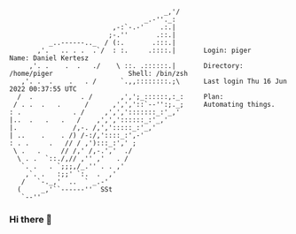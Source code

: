 ```
                                       _,'/
                                  _.-''._:
                          ,-:`-.-'    .:.|
                         ;-.''       .::.|
          _..------.._  / (:.       .:::.|
       ,'.   .. . .  .`/  : :.     .::::.|       Login: piger                             Name: Daniel Kertesz
     ,'. .    .  .   ./    \ ::. .::::::.|       Directory: /home/piger                   Shell: /bin/zsh
   ,'. .  .    .   . /      `.,,::::::::.;\      Last login Thu 16 Jun 2022 00:37:55 UTC
  /  .            . /       ,',';_::::::,:_:     Plan:
 / . .  .   .      /      ,',','::`--'':;._;     Automating things.
: .             . /     ,',',':::::::_:'_,'
|..  .   .   .   /    ,',','::::::_:'_,'
|.              /,-. /,',':::::_:'_,'
| ..    .    . /) /-:/,'::::_:',-'
: . .     .   // / ,'):::_:',' ;
 \ .   .     // /,' /,-.','  ./
  \ . .  `::./,// ,'' ,'   . /
   `. .   . `;;;,/_.'' . . ,'
    ,`. .   :;;' `:.  .  ,'
   /   `-._,'  ..  ` _.-'
  (     _,'``------''  SSt
   `--''
```

### Hi there 👋

<!--
**piger/piger** is a ✨ _special_ ✨ repository because its `README.md` (this file) appears on your GitHub profile.

Here are some ideas to get you started:

- 🔭 I’m currently working on ...
- 🌱 I’m currently learning ...
- 👯 I’m looking to collaborate on ...
- 🤔 I’m looking for help with ...
- 💬 Ask me about ...
- 📫 How to reach me: ...
- 😄 Pronouns: ...
- ⚡ Fun fact: ...
-->
